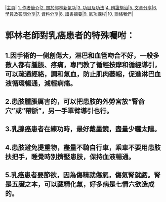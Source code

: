 |[主頁](/README.md)| [1. 作者簡介](/a10.md)|[2. 關於郭林新氣功](/a1.md)|[3. 功目及功法](/a2.md)|[4. 辨證施治](/a3.md)|[5. 文章分享](/a5.md)|[6. 學員及答問分享](/a6.md)|[7. 資料分享](/a7.md)|[8. 讀書摘要](/a4.md)|[9. 氣功課程](/郭林新氣功課程.md)|[10. 聯絡我們](/a9.md)|

# 郭林老師對乳癌患者的特殊囑咐：

## 1.因手術的一側創傷大，淋巴和血管吻合不好，一般多數人都有腫脹、疼痛，專門教了循經按摩和循經導引，可以疏通經絡，調和氣血，防止肌肉萎縮，促進淋巴血液循環暢通，減輕病痛。
## 2.患肢腫脹厲害的，可以把患肢的外勞宮放“腎俞穴”或“帶脈”，另一手單臂導引也行。
## 3.乳腺癌患者在練功時，最好戴墨鏡，盡量少曬太陽。
## 4.患肢避免提重物，盡量不騎自行車，乘車不要用患肢扶把手，睡覺時別擠壓患肢，保持血液暢通。
## 5.乳癌患者要節欲，因為傷精就傷氣，傷氣腎就虧。腎是五臟之本，可以藏精化氣，好多病是七情六欲造成的。
